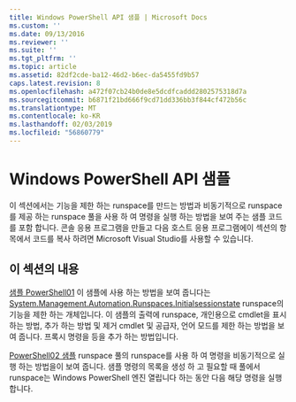 ```yaml
---
title: Windows PowerShell API 샘플 | Microsoft Docs
ms.custom: ''
ms.date: 09/13/2016
ms.reviewer: ''
ms.suite: ''
ms.tgt_pltfrm: ''
ms.topic: article
ms.assetid: 82df2cde-ba12-46d2-b6ec-da5455fd9b57
caps.latest.revision: 8
ms.openlocfilehash: a472f07cb24b0de8e5dcdfcaddd2802575318d7a
ms.sourcegitcommit: b6871f21bd666f9cd71dd336bb3f844cf472b56c
ms.translationtype: MT
ms.contentlocale: ko-KR
ms.lasthandoff: 02/03/2019
ms.locfileid: "56860779"
---
```

# <a name="windows-powershell-api-samples"></a>Windows PowerShell API 샘플

이 섹션에서는 기능을 제한 하는 runspace를 만드는 방법과 비동기적으로 runspace를 제공 하는 runspace 풀을 사용 하 여 명령을 실행 하는 방법을 보여 주는 샘플 코드를 포함 합니다. 콘솔 응용 프로그램을 만들고 다음 호스트 응용 프로그램에이 섹션의 항목에서 코드를 복사 하려면 Microsoft Visual Studio를 사용할 수 있습니다.

## <a name="in-this-section"></a>이 섹션의 내용

[샘플 PowerShell01](./windows-powershell01-sample.md) 이 샘플에 사용 하는 방법을 보여 줍니다는 [System.Management.Automation.Runspaces.Initialsessionstate](/dotnet/api/System.Management.Automation.Runspaces.InitialSessionState) runspace의 기능을 제한 하는 개체입니다. 이 샘플의 출력에 runspace, 개인용으로 cmdlet을 표시 하는 방법, 추가 하는 방법 및 제거 cmdlet 및 공급자, 언어 모드를 제한 하는 방법을 보여 줍니다. 프록시 명령을 등을 추가 하는 방법입니다.

[PowerShell02 샘플](./windows-powershell02-sample.md) runspace 풀의 runspace를 사용 하 여 명령을 비동기적으로 실행 하는 방법을이 보여 줍니다. 샘플 명령의 목록을 생성 하 고 필요할 때 풀에서 runspace는 Windows PowerShell 엔진 열립니다 하는 동안 다음 해당 명령을 실행 합니다.